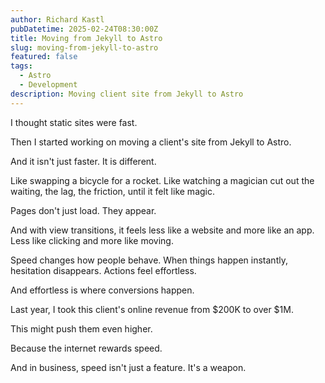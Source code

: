 ```yaml
---
author: Richard Kastl
pubDatetime: 2025-02-24T08:30:00Z
title: Moving from Jekyll to Astro
slug: moving-from-jekyll-to-astro
featured: false
tags:
  - Astro
  - Development
description: Moving client site from Jekyll to Astro
---
```


I thought static sites were fast.

Then I started working on moving a client's site from Jekyll to Astro.

And it isn't just faster. It is different.

Like swapping a bicycle for a rocket. Like watching a magician cut out the waiting, the lag, the friction, until it felt like magic.

Pages don't just load. They appear.

And with view transitions, it feels less like a website and more like an app. Less like clicking and more like moving.

Speed changes how people behave. When things happen instantly, hesitation disappears. Actions feel effortless.

And effortless is where conversions happen.

Last year, I took this client's online revenue from $200K to over $1M.

This might push them even higher.

Because the internet rewards speed.

And in business, speed isn't just a feature. It's a weapon.
